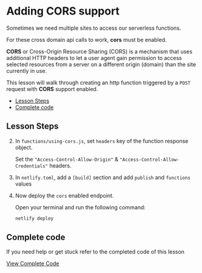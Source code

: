 # Adding CORS support

Sometimes we need multiple sites to access our serverless functions.

For these cross domain api calls to work, **cors** must be enabled.

**CORS** or Cross-Origin Resource Sharing (CORS) is a mechanism that uses additional HTTP headers to let a user agent gain permission to access selected resources from a server on a different origin (domain) than the site currently in use.

This lesson will walk through creating an http function triggered by a `POST` request with **CORS** support enabled.

- [Lesson Steps](#lesson-steps)
- [Complete code](#complete-code)

## Lesson Steps

2. In `functions/using-cors.js`, set `headers` key of the function response object.

    Set the `"Access-Control-Allow-Origin"` & `"Access-Control-Allow-Credentials"` headers.

2. In `netlify.toml`, add a `[build]` section and add `publish` and `functions` values

3. Now deploy the `cors` enabled endpoint.

    Open your terminal and run the following command:

    ```bash
    netlify deploy
    ```


## Complete code

If you need help or get stuck refer to the completed code of this lesson

[View Complete Code](https://github.com/DavidWells/netlify-functions-workshop/tree/master/lessons-code-complete/core-concepts/8-using-cors)

